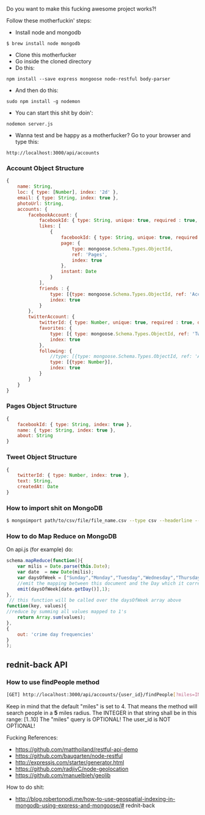 Do you want to make this fucking awesome project works?!

Follow these motherfuckin' steps:

* Install node and mongodb
```shell
$ brew install node mongodb
```
* Clone this motherfucker
* Go inside the cloned directory
* Do this:
``` shell
npm install --save express mongoose node-restful body-parser
```
* And then do this:
``` shell
sudo npm install -g nodemon
```
* You can start this shit by doin':
``` shell
nodemon server.js
```


* Wanna test and be happy as a motherfucker? Go to your browser and type this:
```shell
http://localhost:3000/api/accounts
```


### Account Object Structure
```javascript
{
    name: String,
    loc: { type: [Number], index: '2d' },
    email: { type: String, index: true },
    photoUrl: String,
    accounts: {
        facebookAccount: {
            facebookId: { type: String, unique: true, required : true, dropDups: true, index: true },
            likes: [
                {
                    facebookId: { type: String, unique: true, required : true, dropDups: true, index: true },
                    page: {
                        type: mongoose.Schema.Types.ObjectId,
                        ref: 'Pages',
                        index: true
                    },
                    instant: Date
                }
            ],
            friends : {
                type: [{type: mongoose.Schema.Types.ObjectId, ref: 'Accounts'}],
                index: true
            }
        },
        twitterAccount: {
            twitterId: { type: Number, unique: true, required : true, dropDups: true,  index: true },
            favorites: {
                type: [{ type: mongoose.Schema.Types.ObjectId, ref: 'Tweets' }],
                index: true
            },
            following: {
                //type: [{type: mongoose.Schema.Types.ObjectId, ref: 'Accounts'}],
                type: [{type: Number}],
                index: true
            }
        }
    }
}
```

### Pages Object Structure
```javascript
{
    facebookId: { type: String, index: true },
    name: { type: String, index: true },
    about: String
}
```

### Tweet Object Structure
```javascript
{
    twitterId: { type: Number, index: true },
    text: String,
    createdAt: Date
}
```

### How to import shit on MongoDB

```sh
$ mongoimport path/to/csv/file/file_name.csv --type csv --headerline --collection crimes
```

### How to do Map Reduce on MongoDB
On api.js (for example) do:
```javascript
schema.mapReduce(function(){
    var milis = Date.parse(this.Date);
    var date  = new Date(milis);
    var daysOfWeek = ["Sunday","Monday","Tuesday","Wednesday","Thursday","Friday","Saturday"];
    //emit the mapping between this document and the Day which it corresponds to.
    emit(daysOfWeek[date.getDay()],1);
},
 // this function will be called over the daysOfWeek array above
function(key, values){
//reduce by summing all values mapped to 1's
    return Array.sum(values);
},
{
    out: 'crime day frequencies'
}
);
```

## rednit-back API

### How to use findPeople method
```bash
[GET] http://localhost:3000/api/accounts/{user_id}/findPeople[?miles=INTEGER]
```
Keep in mind that the default "miles" is set to 4. That means the method will search people in a **5** miles radius.
The INTEGER in that string shall be in this range: [1..10]
The "miles" query is OPTIONAL!
The user_id is NOT OPTIONAL!

Fucking References:

* https://github.com/matthoiland/restful-api-demo
* https://github.com/baugarten/node-restful
* http://expressjs.com/starter/generator.html
* https://github.com/radjivC/node-geolocation
* https://github.com/manuelbieh/geolib

How to do shit:
* http://blog.robertonodi.me/how-to-use-geospatial-indexing-in-mongodb-using-express-and-mongoose/# rednit-back
